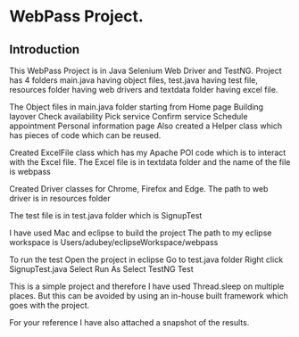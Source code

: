 # WebPass Project.

## Introduction
This WebPass Project is in Java Selenium Web Driver and TestNG.
Project has 4 folders main.java having object files, test.java having test file, resources folder having web drivers and textdata folder having excel file.

The Object files in main.java folder starting from
Home page
Building layover
Check availability
Pick service
Confirm service
Schedule appointment
Personal information page
Also created a Helper class which has pieces of code which can be reused.

Created ExcelFile class which has my Apache POI code which is to interact with the Excel file.
The Excel file is in textdata folder and the name of the file is webpass

Created Driver classes for Chrome, Firefox and Edge.
The path to web driver is in resources folder

The test file is in test.java folder which is SignupTest


I have used Mac and eclipse to build the project
The path to my eclipse workspace is Users/adubey/eclipseWorkspace/webpass

To run the test
Open the project in eclipse
Go to test.java folder
Right click SignupTest.java
Select Run As
Select TestNG Test

This is a simple project and therefore I have used Thread.sleep on multiple places. But this can be avoided by using an in-house built framework which goes with the project.

For your reference I have also attached a snapshot of the results.
